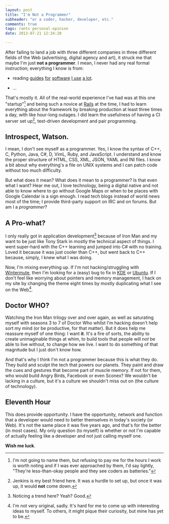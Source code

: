 ```yaml
---
layout: post
title: "I'm Not a Programmer"
subheader: "or a coder, hacker, developer, etc."
comments: true
tags: rants personal-opinion
date: 2013-07-21 12:34:20

---
```


After failing to land a job with three different companies in three different
fields of the Web (advertising, digital agency and art), it struck me that
maybe I'm just **not a programmer**. I mean, I never had any real formal
instruction; everything I know is from:

 + reading [guides](http://php.net/manual/en/index.php)
   [for](http://guides.rubyonrails.org)
   [software](https://nose.readthedocs.org/en/latest/)
   [I use](http://qt-project.org/doc/)
   [a lot](http://foundation.zurb.com/docs).

 + ...

That's mostly it. All of the real-world experience I've had was at this one
"startup"[^1] and being such a novice at [Rails](http://rubyonrails.org) at
the time, I had to learn everything about the framework by breaking production
at least three times a day, with like hour-long outages. I did learn the
usefulness of having a CI server set up[^2], test-driven development and
pair programming.

## Introspect, Watson.

I mean, I don't see myself as a programmer. Yes, I know the syntax of C++, C,
Python, Java, C#, D, VimL, Ruby, and JavaScript. I understand and know the
proper structure of HTML, CSS, XML, JSON, YAML and INI files. I know a bit
about why everything's a file on UNIX systems and I can patch code without too
much difficulty.

But what does it mean? What does it mean to a programmer? Is that even what I
want? Hear me out, I love technology, being a digital native and not able to
know where to go without Google Maps or when to be places with Google Calendar
is a sign enough. I read tech blogs instead of world news most of the time; I
provide third-party support on IRC and on forums. But am I a *programmer*?

## A Pro-what?

I only really got in application development[^3] because of Iron Man and my
want to be just like Tony Stark in mostly the technical aspect of things. I
went super-hard with the C++ learning and jumped into C# with no training.
Loved it because it was just cooler than C++, but went back to C++ because,
simply, I knew what I was doing.

Now, I'm mixing everything up. If I'm not hacking/struggling with
[Wintermute](http://github.com/jalcine/wintermute), then I'm looking for a
(easy) bug to fix in [KDE](http://kde.org) or [Ubuntu](http://ubuntu.com). If
I don't feel like worrying about pointers and memory management, I hack on my
site by changing the theme eight times by mostly duplicating what I see on the
Web[^4].

## Doctor WHO?

Watching the Iron Man trilogy over and over again, as well as saturating
myself with seasons 3 to 7 of Doctor Who whilst I'm hacking doesn't help sort
my mind (or be productive, for that matter). But it does help me reassure
myself of one thing: I want **it**. It's a fire of sorts, the ability to
create unimaginable things at whim, to build tools that people will *not* be
able to live without, to change how we live. I want to do something of that
magnitude but I just don't know how. 

And that's why I think I'm not a programmer because this is what they do. They
build and sculpt the tech that powers our planets. They paint and draw the
cues and gestures that become part of muscle memory. If not for them, who
would build Angry Birds, Facebook or even Sconex? We wouldn't be lacking in a
culture, but it's a culture we shouldn't miss out on (the culture of
technology).

## Eleventh Hour

This does provide opportunity. I have the opportunity, network and
function that a developer would need to better themselves in today's society
(or Web). It's not the same place it was five years ago, and that's for the
better (in most cases). My only question (to myself) is whether or not I'm
capable of actually feeling like a developer and not just calling myself one.

**Wish me luck**.


[^1]: I'm not going to name them, but refusing to pay me for the hours I work
is worth noting and if I was ever approached by them, I'd say lightly,
"They're less-than-okay people and they see coders as batteries."
[^2]: Jenkins is my best friend here. It was a hurdle to set up, but once it
was up, it would **not** come down.
[^3]: Noticing a trend here? Yeah? Good.
[^4]: I'm not very original, sadly. It's hard for me to come up with
interesting ideas to myself. To others, it might pique their curiosity, but
mine has yet to be.
